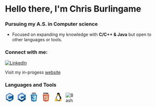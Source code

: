 # Hello there, I'm Chris Burlingame
<h3>Pursuing my A.S. in Computer science</h3>

- Focused on expanding my knowledge with **C/C++ & Java** but open to other languages or tools.

### Connect with me: 
<a href="https://www.linkedin.com/in/VoltageGP" title="LinkedIn" target="_blank"> <img src="https://github.com/VoltageGP/VoltageGP.github.io/blob/main/Images/LinkedIn_logo_initials.png" alt="LinkedIn" width="30" /> </a> </p>  Visit my in-progess [website](https://codesmithchris.github.io/) 

### Languages and Tools

<img align="left" alt="C" width="30px" style="padding-right:10px;" src="https://raw.githubusercontent.com/devicons/devicon/master/icons/c/c-original.svg" />
<img align="left" alt="C++" width="30px" style="padding-right:10px;" src="https://raw.githubusercontent.com/devicons/devicon/master/icons/cplusplus/cplusplus-original.svg" />
<img align="left" alt="CSS" width="30px" style="padding-right:10px;" src="https://raw.githubusercontent.com/devicons/devicon/master/icons/css3/css3-original-wordmark.svg" />
<img align="left" alt="HTML" width="30px" style="padding-right:10px;" src="https://raw.githubusercontent.com/devicons/devicon/master/icons/html5/html5-original-wordmark.svg" />
<img align="left" alt="Linux" width="30px" style="padding-right:10px;" src="https://raw.githubusercontent.com/devicons/devicon/master/icons/linux/linux-original.svg" />
<img align="left" alt="Bash" width="30px" style="padding-right:10px;" src="https://cdn.jsdelivr.net/gh/devicons/devicon/icons/bash/bash-original.svg" />



<!---
VoltageGP/VoltageGP is a ✨ special ✨ repository because its `README.md` (this file) appears on your GitHub profile.
You can click the Preview link to take a look at your changes.
--->
